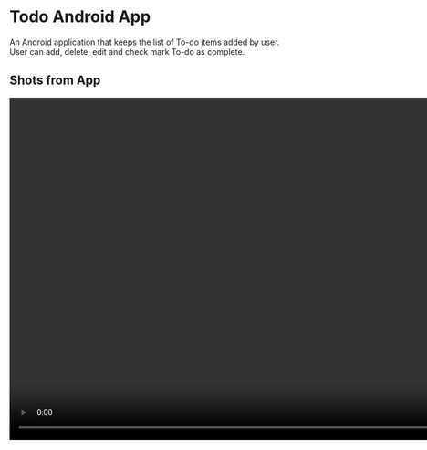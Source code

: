 # Todo Android App
An Android application that keeps the list of To-do items added by user. User can add, delete, edit and check mark To-do as complete. 

## Shots from App

 <video src='https://github.com/user-attachments/assets/f1b84f97-e53a-4431-a8c7-7404f0674d63' height=600/>
